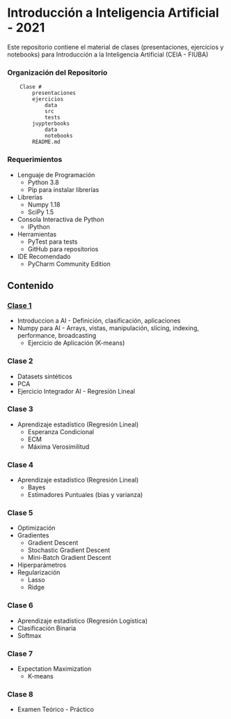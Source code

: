 # Introducción a Inteligencia Artificial - 2021
Este repositorio contiene el material de clases (presentaciones, ejercicios y notebooks) para Introducción a la Inteligencia Artificial (CEIA - FIUBA)

### Organización del Repositorio

``` 
    Clase #
        presentaciones
        ejercicios
            data
            src
            tests
        juypterbooks
            data
            notebooks
        README.md
```

### Requerimientos
* Lenguaje de Programación
    * Python 3.8
    * Pip para instalar librerías
* Librerías
    * Numpy 1.18
    * SciPy 1.5
* Consola Interactiva de Python 
    * IPython
* Herramientas
    * PyTest para tests
    * GitHub para repositorios
* IDE Recomendado 
    * PyCharm Community Edition    

## Contenido

### [Clase 1](clase_1/README.md) 
* Introduccion a AI - Definición, clasificación, aplicaciones
* Numpy para AI - Arrays, vistas, manipulación, slicing, indexing, performance, broadcasting 
    * Ejercicio de Aplicación (K-means)

### Clase 2
* Datasets sintéticos
* PCA
* Ejercicio Integrador AI - Regresión Lineal

### Clase 3
* Aprendizaje estadístico (Regresión Lineal)
    * Esperanza Condicional
    * ECM
    * Máxima Verosimilitud

### Clase 4
* Aprendizaje estadístico (Regresión Lineal)
    * Bayes
    * Estimadores Puntuales (bias y varianza)

### Clase 5
* Optimización
* Gradientes
    * Gradient Descent
    * Stochastic Gradient Descent
    * Mini-Batch Gradient Descent
* Hiperparámetros
* Regularización
    * Lasso
    * Ridge  
    
### Clase 6
* Aprendizaje estadístico (Regresión Logística)
* Clasificación Binaria
* Softmax

### Clase 7
* Expectation Maximization
    * K-means

### Clase 8
* Examen Teórico - Práctico


